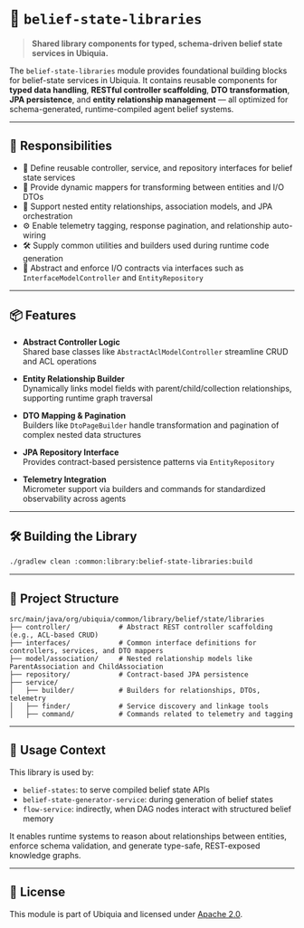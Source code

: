 
# 🧱 `belief-state-libraries`

> **Shared library components for typed, schema-driven belief state services in Ubiquia.**

The `belief-state-libraries` module provides foundational building blocks for belief-state services in Ubiquia. It contains reusable components for **typed data handling**, **RESTful controller scaffolding**, **DTO transformation**, **JPA persistence**, and **entity relationship management** — all optimized for schema-generated, runtime-compiled agent belief systems.

---

## 🚀 Responsibilities

- 🧩 Define reusable controller, service, and repository interfaces for belief state services  
- 🔄 Provide dynamic mappers for transforming between entities and I/O DTOs  
- 🧬 Support nested entity relationships, association models, and JPA orchestration  
- ⚙️ Enable telemetry tagging, response pagination, and relationship auto-wiring  
- 🛠 Supply common utilities and builders used during runtime code generation  
- 🧠 Abstract and enforce I/O contracts via interfaces such as `InterfaceModelController` and `EntityRepository`

---

## 📦 Features

- **Abstract Controller Logic**  
  Shared base classes like `AbstractAclModelController` streamline CRUD and ACL operations

- **Entity Relationship Builder**  
  Dynamically links model fields with parent/child/collection relationships, supporting runtime graph traversal

- **DTO Mapping & Pagination**  
  Builders like `DtoPageBuilder` handle transformation and pagination of complex nested data structures

- **JPA Repository Interface**  
  Provides contract-based persistence patterns via `EntityRepository`

- **Telemetry Integration**  
  Micrometer support via builders and commands for standardized observability across agents

---

## 🛠️ Building the Library

```bash
./gradlew clean :common:library:belief-state-libraries:build
```

---

## 🧰 Project Structure

```text
src/main/java/org/ubiquia/common/library/belief/state/libraries
├── controller/            # Abstract REST controller scaffolding (e.g., ACL-based CRUD)
├── interfaces/            # Common interface definitions for controllers, services, and DTO mappers
├── model/association/     # Nested relationship models like ParentAssociation and ChildAssociation
├── repository/            # Contract-based JPA persistence
├── service/
│   ├── builder/           # Builders for relationships, DTOs, telemetry
│   ├── finder/            # Service discovery and linkage tools
│   ├── command/           # Commands related to telemetry and tagging
```

---

## 🔗 Usage Context

This library is used by:
- `belief-states`: to serve compiled belief state APIs
- `belief-state-generator-service`: during generation of belief states
- `flow-service`: indirectly, when DAG nodes interact with structured belief memory

It enables runtime systems to reason about relationships between entities, enforce schema validation, and generate type-safe, REST-exposed knowledge graphs.

---

## 📜 License

This module is part of Ubiquia and licensed under [Apache 2.0](https://www.apache.org/licenses/LICENSE-2.0).
